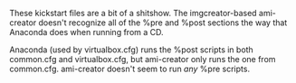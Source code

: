 These kickstart files are a bit of a shitshow.  The imgcreator-based ami-creator
doesn't recognize all of the %pre and %post sections the way that Anaconda does
when running from a CD.

Anaconda (used by virtualbox.cfg) runs the %post scripts in both common.cfg and
virtualbox.cfg, but ami-creator only runs the one from common.cfg.  ami-creator
doesn't seem to run *any* %pre scripts.
